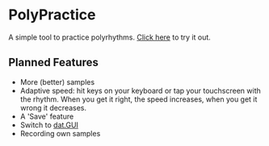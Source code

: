 # PolyPractice

A simple tool to practice polyrhythms. [Click here](https://erniejunior.github.io/PolyPractice/) to try it out.

## Planned Features

* More (better) samples
* Adaptive speed: hit keys on your keyboard or tap your touchscreen with the rhythm. When you get it right, the speed increases, when you get it wrong it decreases.
* A 'Save' feature
* Switch to [dat.GUI](https://github.com/dataarts/dat.gui)
* Recording own samples
